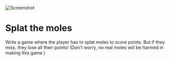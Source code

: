 ![Screenshot](screenshot-w240.jpg)

# Splat the moles

Write a game where the player has to splat moles to score points.  But
if they miss, they lose all their points!  (Don't worry, no real moles
will be harmed in making this game.)
